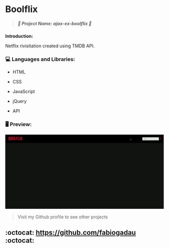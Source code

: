 #   Boolflix 



> 

>

> ##### *:open_file_folder:  Project Name\:  ajax-ex-boolflix :open_file_folder:*

>

> 




****Introduction:**** 

Netflix rivisitation created using TMDB API.

### :computer: Languages and Libraries:


* HTML


* CSS


* JavaScript


* jQuery


* API

### :desktop_computer: Preview:

![](img/Boolflix.gif)



> Visit my Github profile to see other projects

## :octocat: https://github.com/fabiogadau :octocat: ##
